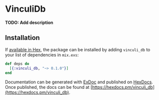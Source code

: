 # VinculiDb

**TODO: Add description**

## Installation

If [available in Hex](https://hex.pm/docs/publish), the package can be installed
by adding `vinculi_db` to your list of dependencies in `mix.exs`:

```elixir
def deps do
  [{:vinculi_db, "~> 0.1.0"}]
end
```

Documentation can be generated with [ExDoc](https://github.com/elixir-lang/ex_doc)
and published on [HexDocs](https://hexdocs.pm). Once published, the docs can
be found at [https://hexdocs.pm/vinculi_db](https://hexdocs.pm/vinculi_db).

